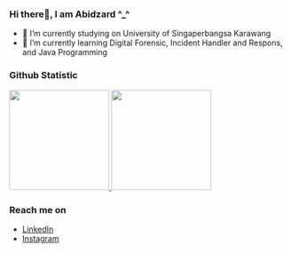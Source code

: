 ### Hi there👋, I am Abidzard ^_^

- 🔭 I’m currently studying on University of Singaperbangsa Karawang
- 🌱 I’m currently learning Digital Forensic, Incident Handler and Respons, and Java Programming

### Github Statistic
<p align="left">
<a href="https://github.com/fachry-isl">
  <img height="180em" src="https://github-readme-stats-eight-theta.vercel.app/api?username=abidzard&show_icons=true&theme=algolia&include_all_commits=true&count_private=true"/>
  <img height="180em" src="https://github-readme-stats-eight-theta.vercel.app/api/top-langs/?username=abidzard&layout=compact&langs_count=8&theme=algolia"/>
</a>
</p>

### Reach me on
- <a href="https://www.linkedin.com/in/abidzard/">LinkedIn</a>
- [Instagram](https://www.instagram.com/abdzrdladhst/)

<!--
**abidzard/abidzard** is a ✨ _special_ ✨ repository because its `README.md` (this file) appears on your GitHub profile.

Here are some ideas to get you started:

- 🔭 I’m currently studying on University of Singaperbangsa Karawang
- 🌱 I’m currently learning Digital Forensic, Incident Handler and Respons, and Java Programming
- 👯 I’m looking to collaborate on ...
- 🤔 I’m looking for help with ...
- 💬 Ask me about ...
- 📫 How to reach me: ...
- 😄 Pronouns: ...
- ⚡ Fun fact: ...
-->
